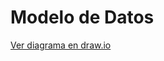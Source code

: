 # Modelo de Datos

[Ver diagrama en draw.io](https://MVRU.github.io/Conectando-Corazones/modelo_de_datos.html)